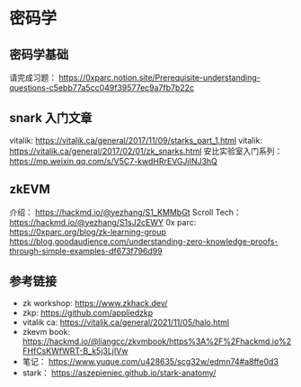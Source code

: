 # 密码学

## 密码学基础
请完成习题： https://0xparc.notion.site/Prerequisite-understanding-questions-c5ebb77a5cc049f39577ec9a7fb7b22c  

## snark 入门文章
vitalik: https://vitalik.ca/general/2017/11/09/starks_part_1.html
vitalik: https://vitalik.ca/general/2017/02/01/zk_snarks.html
安比实验室入门系列： https://mp.weixin.qq.com/s/V5C7-kwdHRrEVGJjINJ3hQ



## zkEVM
介绍： https://hackmd.io/@yezhang/S1_KMMbGt
Scroll Tech： https://hackmd.io/@yezhang/S1sJ2cEWY
0x parc: https://0xparc.org/blog/zk-learning-group
https://blog.goodaudience.com/understanding-zero-knowledge-proofs-through-simple-examples-df673f796d99  

## 参考链接
- zk workshop: https://www.zkhack.dev/  
- zkp: https://github.com/appliedzkp
- vitalik ca: https://vitalik.ca/general/2021/11/05/halo.html
- zkevm book: https://hackmd.io/@liangcc/zkvmbook/https%3A%2F%2Fhackmd.io%2FHfCsKWfWRT-B_k5j3LjIVw
- 笔记： https://www.yuque.com/u428635/scg32w/edmn74#a8ffe0d3
- stark： https://aszepieniec.github.io/stark-anatomy/